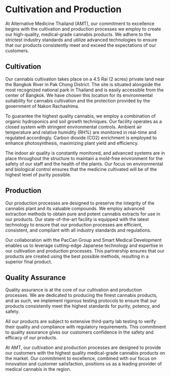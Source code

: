 # Cultivation and Production

At Alternative Medicine Thailand (AMT), our commitment to excellence begins with the cultivation and production processes we employ to create our high-quality, medical-grade cannabis products. We adhere to the strictest industry standards and utilize advanced technologies to ensure that our products consistently meet and exceed the expectations of our customers.

## Cultivation

Our cannabis cultivation takes place on a 4.5 Rai (2 acres) private land near the Bangkok River in Pak Chong District. The site is situated alongside the most recognized national park in Thailand and is easily accessible from the center of Bangkok. We have chosen this location for its environmental suitability for cannabis cultivation and the protection provided by the government of Nakon Rachashima.

To guarantee the highest quality cannabis, we employ a combination of organic hydroponics and soil growth techniques. Our facility operates as a closed system with stringent environmental controls. Ambient air temperature and relative humidity (RH%) are monitored in real-time and regulated accordingly. Carbon dioxide (CO2) enrichment is employed to enhance photosynthesis, maximizing plant yield and efficiency.

The indoor air quality is constantly monitored, and advanced systems are in place throughout the structure to maintain a mold-free environment for the safety of our staff and the health of the plants. Our focus on environmental and biological control ensures that the medicine cultivated will be of the highest level of purity possible.

## Production

Our production processes are designed to preserve the integrity of the cannabis plant and its valuable compounds. We employ advanced extraction methods to obtain pure and potent cannabis extracts for use in our products. Our state-of-the-art facility is equipped with the latest technology to ensure that our production processes are efficient, consistent, and compliant with all industry standards and regulations.

Our collaboration with the PacCan Group and Smart Medical Development enables us to leverage cutting-edge Japanese technology and expertise in our cultivation and production processes. This partnership ensures that our products are created using the best possible methods, resulting in a superior final product.

## Quality Assurance

Quality assurance is at the core of our cultivation and production processes. We are dedicated to producing the finest cannabis products, and as such, we implement rigorous testing protocols to ensure that our products consistently meet the highest standards for purity, potency, and safety.

All our products are subject to extensive third-party lab testing to verify their quality and compliance with regulatory requirements. This commitment to quality assurance gives our customers confidence in the safety and efficacy of our products.

At AMT, our cultivation and production processes are designed to provide our customers with the highest quality medical-grade cannabis products on the market. Our commitment to excellence, combined with our focus on innovation and customer satisfaction, positions us as a leading provider of medical cannabis in the region.